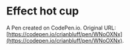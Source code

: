 # Effect hot cup

A Pen created on CodePen.io. Original URL: [https://codepen.io/crianbluff/pen/WNoOXNx](https://codepen.io/crianbluff/pen/WNoOXNx).

